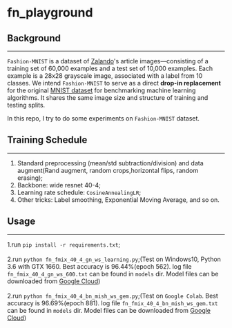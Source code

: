 # fn_playground

## Background
-----
`Fashion-MNIST` is a dataset of [Zalando](https://jobs.zalando.com/tech/)'s article images—consisting of a training set of 60,000 examples and a test set of 10,000 examples. Each example is a 28x28 grayscale image, associated with a label from 10 classes. We intend `Fashion-MNIST` to serve as a direct **drop-in replacement** for the original [MNIST dataset](http://yann.lecun.com/exdb/mnist/) for benchmarking machine learning algorithms. It shares the same image size and structure of training and testing splits.

In this repo, I try to do some experiments on `Fashion-MNIST` dataset.
## Training Schedule
-----
1.  Standard preprocessing (mean/std subtraction/division) and data augment(Rand augment, random crops,horizontal flips, random erasing);
2.  Backbone: wide resnet 40-4;
3.  Learning rate schedule: `CosineAnnealingLR`;
4.  Other tricks: Label smoothing, Exponential Moving Average, and so on.
## Usage
-----

1.run ```pip install -r requirements.txt```;<br><br>
2.run ```python fn_fmix_40_4_gn_ws_learning.py```;(Test on Windows10, Python 3.6 with GTX 1660. Best accuracy is 96.44%(epoch 562). log file `fn_fmix_40_4_gn_ws_600.txt` can be found in `models` dir. Model files can be downloaded from [Google Cloud](https://drive.google.com/drive/folders/1_JaYkBC-7KmewVHy5XFPzmJ0YnKziRIF?usp=sharing))<br><br>
2.run ```python fn_fmix_40_4_bn_mish_ws_gem.py```;(Test on `Google Colab`. Best accuracy is 96.69%(epoch 881). log file `fn_fmix_40_4_bn_mish_ws_gem.txt` can be found in `models` dir. Model files can be downloaded from [Google Cloud](https://drive.google.com/drive/folders/1a6ZChTZJERsJp98mWy37kTHhRGOgT0mO?usp=sharing))<br><br>

